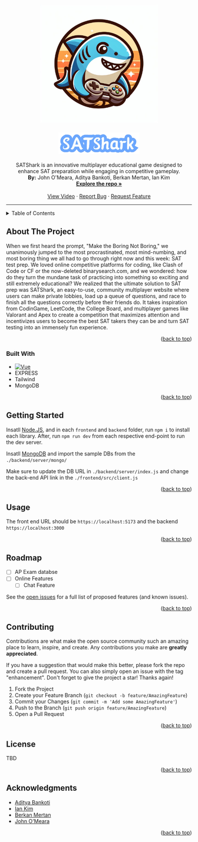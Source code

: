 <div align="center">
  <a href="https://github.com/johnomeara1/HackPNW2024">
    <img src="https://raw.githubusercontent.com/johnomeara1/HackPNW2024/master/frontend/public/Designer.jpeg" alt="Logo" width="320" height="320">
  </a>

<h3 align="center"><img src="https://raw.githubusercontent.com/johnomeara1/HackPNW2024/master/frontend/public/logo.png" width="220" /></h3>

  <p align="center">
    SATShark is an innovative multiplayer educational game designed to enhance SAT preparation while engaging in competitive gameplay. 
   <br>
    <strong>By:</strong> John O'Meara, Aditya Bankoti, Berkan Mertan, Ian Kim
    <br />
    <a href="https://github.com/johnomeara1/HackPNW2024"><strong>Explore the repo »</strong></a>
    <br />
    <br />
    <a href="https://youtu.be/mAVRRUz1FxE">View Video</a>
    ·
    <a href="https://github.com/johnomeara1/HackPNW2024/issues">Report Bug</a>
    ·
    <a href="https://github.com/johnomeara1/HackPNW2024/issues">Request Feature</a>
  </p>
</div>


---


<!-- TABLE OF CONTENTS -->
<details>
  <summary>Table of Contents</summary>
  <ol>
    <li>
      <a href="#about-the-project">About The Project</a>
      <ul>
        <li><a href="#built-with">Built With</a></li>
      </ul>
    </li>
    <li>
      <a href="#getting-started">Getting Started</a>
      <ul>
        <li><a href="#prerequisites">Prerequisites</a></li>
        <li><a href="#installation">Installation</a></li>
      </ul>
    </li>
    <li><a href="#usage">Usage</a></li>
    <li><a href="#roadmap">Roadmap</a></li>
    <li><a href="#contributing">Contributing</a></li>
    <li><a href="#license">License</a></li>
    <li><a href="#contact">Contact</a></li>
    <li><a href="#acknowledgments">Acknowledgments</a></li>
  </ol>
</details>



<!-- ABOUT THE PROJECT -->
## About The Project

<!-- [![Product Name Screen Shot][product-screenshot]](https://example.com) -->

When we first heard the prompt, "Make the Boring Not Boring," we unanimously jumped to the most procrastinated, most mind-numbing, and most boring thing we all had to go through right now and this week: SAT test prep. 
We loved online competitive platforms for coding, like Clash of Code or CF or the now-deleted binarysearch.com, and we wondered: how do they turn the mundane task of practicing into something so exciting and still extremely educational? 
We realized that the ultimate solution to SAT prep was SATShark, an easy-to-use, community multiplayer website where users can make private lobbies, load up a queue of questions, and race to finish all the questions correctly before their friends do.
It takes inspiration from CodinGame, LeetCode, the College Board, and multiplayer games like Valorant and Apex to create a competition that maximizes attention and incentivizes users to become the best SAT takers they can be and turn SAT testing into an immensely fun experience.

<p align="right">(<a href="#readme-top">back to top</a>)</p>



### Built With

* [![Vue][Vue.js]][Vue-url]
* EXPRESS
* Tailwind
* MongoDB

<p align="right">(<a href="#readme-top">back to top</a>)</p>



<!-- GETTING STARTED -->
## Getting Started

Insatll [Node.JS](https://nodejs.org/en), and in each `frontend` and `backend` folder, run `npm i` to install each library. After, run `npm run dev` from each respective end-point to run the dev server.

Insatll [MongoDB](https://www.mongodb.com/) and import the sample DBs from the `./backend/server/mongo/`

Make sure to update the DB URL in `./backend/server/index.js` and change the back-end API link in the `./frontend/src/client.js`

<p align="right">(<a href="#readme-top">back to top</a>)</p>



<!-- USAGE EXAMPLES -->
## Usage

The front end URL should be `https://localhost:5173` and the backend `https://localhost:3000`

<p align="right">(<a href="#readme-top">back to top</a>)</p>



<!-- ROADMAP -->
## Roadmap

- [ ] AP Exam databse 
- [ ] Online Features 
    - [ ] Chat Feature

See the [open issues](https://github.com/github_username/repo_name/issues) for a full list of proposed features (and known issues).

<p align="right">(<a href="#readme-top">back to top</a>)</p>



<!-- CONTRIBUTING -->
## Contributing

Contributions are what make the open source community such an amazing place to learn, inspire, and create. Any contributions you make are **greatly appreciated**.

If you have a suggestion that would make this better, please fork the repo and create a pull request. You can also simply open an issue with the tag "enhancement".
Don't forget to give the project a star! Thanks again!

1. Fork the Project
2. Create your Feature Branch (`git checkout -b feature/AmazingFeature`)
3. Commit your Changes (`git commit -m 'Add some AmazingFeature'`)
4. Push to the Branch (`git push origin feature/AmazingFeature`)
5. Open a Pull Request

<p align="right">(<a href="#readme-top">back to top</a>)</p>



<!-- LICENSE -->
## License

TBD


<!-- CONTACT -->
<!-- ## Contact

Your Name - [@twitter_handle](https://twitter.com/twitter_handle) - email@email_client.com

Project Link: [https://github.com/github_username/repo_name](https://github.com/github_username/repo_name) -->

<p align="right">(<a href="#readme-top">back to top</a>)</p>



<!-- ACKNOWLEDGMENTS -->
## Acknowledgments

* [Aditya Bankoti]()
* [Ian Kim]()
* [Berkan Mertan]()
* [John O'Meara]()

<p align="right">(<a href="#readme-top">back to top</a>)</p>



<!-- MARKDOWN LINKS & IMAGES -->
<!-- https://www.markdownguide.org/basic-syntax/#reference-style-links -->
[contributors-shield]: https://img.shields.io/github/contributors/github_username/repo_name.svg?style=for-the-badge
[contributors-url]: https://github.com/github_username/repo_name/graphs/contributors
[forks-shield]: https://img.shields.io/github/forks/github_username/repo_name.svg?style=for-the-badge
[forks-url]: https://github.com/github_username/repo_name/network/members
[stars-shield]: https://img.shields.io/github/stars/github_username/repo_name.svg?style=for-the-badge
[stars-url]: https://github.com/github_username/repo_name/stargazers
[issues-shield]: https://img.shields.io/github/issues/github_username/repo_name.svg?style=for-the-badge
[issues-url]: https://github.com/github_username/repo_name/issues
[license-shield]: https://img.shields.io/github/license/github_username/repo_name.svg?style=for-the-badge
[license-url]: https://github.com/github_username/repo_name/blob/master/LICENSE.txt
[linkedin-shield]: https://img.shields.io/badge/-LinkedIn-black.svg?style=for-the-badge&logo=linkedin&colorB=555
[linkedin-url]: https://linkedin.com/in/linkedin_username
[product-screenshot]: images/screenshot.png
[Next.js]: https://img.shields.io/badge/next.js-000000?style=for-the-badge&logo=nextdotjs&logoColor=white
[Next-url]: https://nextjs.org/
[React.js]: https://img.shields.io/badge/React-20232A?style=for-the-badge&logo=react&logoColor=61DAFB
[React-url]: https://reactjs.org/
[Vue.js]: https://img.shields.io/badge/Vue.js-35495E?style=for-the-badge&logo=vuedotjs&logoColor=4FC08D
[Vue-url]: https://vuejs.org/
[Angular.io]: https://img.shields.io/badge/Angular-DD0031?style=for-the-badge&logo=angular&logoColor=white
[Angular-url]: https://angular.io/
[Svelte.dev]: https://img.shields.io/badge/Svelte-4A4A55?style=for-the-badge&logo=svelte&logoColor=FF3E00
[Svelte-url]: https://svelte.dev/
[Laravel.com]: https://img.shields.io/badge/Laravel-FF2D20?style=for-the-badge&logo=laravel&logoColor=white
[Laravel-url]: https://laravel.com
[Bootstrap.com]: https://img.shields.io/badge/Bootstrap-563D7C?style=for-the-badge&logo=bootstrap&logoColor=white
[Bootstrap-url]: https://getbootstrap.com
[JQuery.com]: https://img.shields.io/badge/jQuery-0769AD?style=for-the-badge&logo=jquery&logoColor=white
[JQuery-url]: https://jquery.com 
